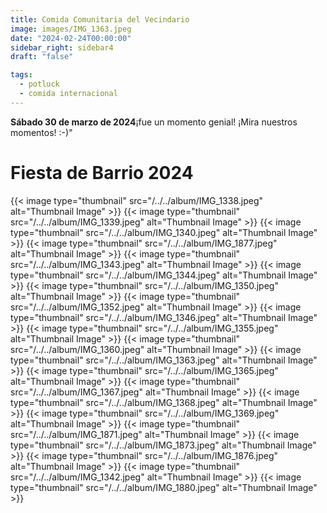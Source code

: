 ```yaml
---
title: Comida Comunitaria del Vecindario
image: images/IMG_1363.jpeg
date: "2024-02-24T00:00:00"
sidebar_right: sidebar4
draft: "false"

tags:
  - potluck
  - comida internacional
---
```

__Sábado 30 de marzo de 2024__¡fue un momento genial! ¡Mira nuestros momentos! :-)"

# Fiesta de Barrio 2024
{{< image type="thumbnail" src="/../../album/IMG_1338.jpeg" alt="Thumbnail Image" >}}
{{< image type="thumbnail" src="/../../album/IMG_1339.jpeg" alt="Thumbnail Image" >}}
{{< image type="thumbnail" src="/../../album/IMG_1340.jpeg" alt="Thumbnail Image" >}}
{{< image type="thumbnail" src="/../../album/IMG_1877.jpeg" alt="Thumbnail Image" >}}
{{< image type="thumbnail" src="/../../album/IMG_1343.jpeg" alt="Thumbnail Image" >}}
{{< image type="thumbnail" src="/../../album/IMG_1344.jpeg" alt="Thumbnail Image" >}}
{{< image type="thumbnail" src="/../../album/IMG_1350.jpeg" alt="Thumbnail Image" >}}
{{< image type="thumbnail" src="/../../album/IMG_1352.jpeg" alt="Thumbnail Image" >}}
{{< image type="thumbnail" src="/../../album/IMG_1346.jpeg" alt="Thumbnail Image" >}}
{{< image type="thumbnail" src="/../../album/IMG_1355.jpeg" alt="Thumbnail Image" >}}
{{< image type="thumbnail" src="/../../album/IMG_1360.jpeg" alt="Thumbnail Image" >}}
{{< image type="thumbnail" src="/../../album/IMG_1363.jpeg" alt="Thumbnail Image" >}}
{{< image type="thumbnail" src="/../../album/IMG_1365.jpeg" alt="Thumbnail Image" >}}
{{< image type="thumbnail" src="/../../album/IMG_1367.jpeg" alt="Thumbnail Image" >}}
{{< image type="thumbnail" src="/../../album/IMG_1368.jpeg" alt="Thumbnail Image" >}}
{{< image type="thumbnail" src="/../../album/IMG_1369.jpeg" alt="Thumbnail Image" >}}
{{< image type="thumbnail" src="/../../album/IMG_1871.jpeg" alt="Thumbnail Image" >}}
{{< image type="thumbnail" src="/../../album/IMG_1873.jpeg" alt="Thumbnail Image" >}}
{{< image type="thumbnail" src="/../../album/IMG_1876.jpeg" alt="Thumbnail Image" >}}
{{< image type="thumbnail" src="/../../album/IMG_1342.jpeg" alt="Thumbnail Image" >}}
{{< image type="thumbnail" src="/../../album/IMG_1880.jpeg" alt="Thumbnail Image" >}}


<!-- {{< filloutForm >}} -->
